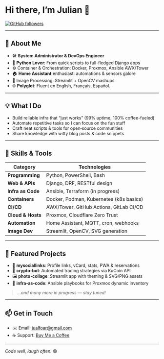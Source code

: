 # Hi there, I’m **Julian** 👋

<!-- Badges -->
[![GitHub followers](https://img.shields.io/github/followers/jualfoar?label=Follow&style=social)](https://github.com/jualfoar)

---

## 🚀 About Me
- 🛠️ **System Administrator & DevOps Engineer**  
- 🐍 **Python Lover**: From quick scripts to full-fledged Django apps  
- ⚙️ Container & Orchestration: Docker, Proxmox, Ansible AWX/Tower  
- 🏠 **Home Assistant** enthusiast: automations & sensors galore  
- 🎨 Image Processing: Streamlit + OpenCV mashups  
- 🌐 **Polyglot**: Fluent en English, Français, Español.
  
---

## 💡 What I Do
- Build reliable infra that “just works” (99% uptime, 100% coffee-fueled)  
- Automate repetitive tasks so I can focus on the fun stuff  
- Craft neat scripts & tools for open‑source communities  
- Share knowledge with witty blog posts & code snippets

---

## 🔧 Skills & Tools
| Category       | Technologies                              |
| -------------- | ----------------------------------------- |
| **Programming**| Python, PowerShell, Bash                  |
| **Web & APIs** | Django, DRF, RESTful design               |
| **Infra as Code** | Ansible, Terraform (in progress)       |
| **Containers** | Docker, Podman, Kubernetes (k8s basics)   |
| **CI/CD**      | AWX/Tower, GitHub Actions, GitLab CI/CD   |
| **Cloud & Hosts** | Proxmox, Cloudflare Zero Trust         |
| **Automation** | Home Assistant, MQTT, cron, webhooks      |
| **Image Dev**  | Streamlit, OpenCV, SVG generation         |

---

## 📂 Featured Projects
- 🔗 **mysociallinks**: Profile links, vCard, stats, PWA & reservations  
- 🤖 **crypto‑bot**: Automated trading strategies via KuCoin API  
- 🖼️ **photo‑collage**: Streamlit app with theming & SVG/PNG assets  
- 🌱 **infra‑as‑code**: Ansible playbooks for Proxmox dynamic inventory  

> *…and many more in progress — stay tuned!*

---

## 📫 Get in Touch
- ✉️ Email: [jualfoar@gmail.com](mailto:jualfoar@gmail.com)    
- ☕ Support: [Buy Me a Coffee](https://buymeacoffee.com/jualfoar)

---

*Code well, laugh often.* 😄  
